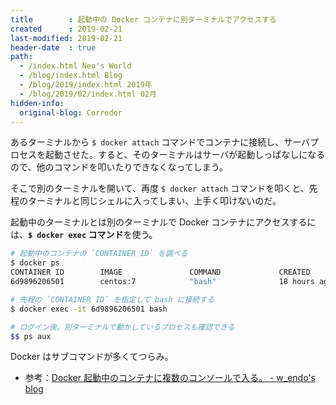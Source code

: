 ```yaml
---
title        : 起動中の Docker コンテナに別ターミナルでアクセスする
created      : 2019-02-21
last-modified: 2019-02-21
header-date  : true
path:
  - /index.html Neo's World
  - /blog/index.html Blog
  - /blog/2019/index.html 2019年
  - /blog/2019/02/index.html 02月
hidden-info:
  original-blog: Corredor
---
```


あるターミナルから `$ docker attach` コマンドでコンテナに接続し、サーバプロセスを起動させた。すると、そのターミナルはサーバが起動しっぱなしになるので、他のコマンドを叩いたりできなくなってしまう。

そこで別のターミナルを開いて、再度 `$ docker attach` コマンドを叩くと、先程のターミナルと同じシェルに入ってしまい、上手く叩けないのだ。

起動中のターミナルとは別のターミナルで Docker コンテナにアクセスするには、**`$ docker exec` コマンド**を使う。

```bash
# 起動中のコンテナの `CONTAINER ID` を調べる
$ docker ps
CONTAINER ID        IMAGE               COMMAND             CREATED             STATUS              PORTS                    NAMES
6d9896206501        centos:7            "bash"              18 hours ago        Up 18 hours         0.0.0.0:8080->8080/tcp   my_centos_container

# 先程の `CONTAINER ID` を指定して bash に接続する
$ docker exec -it 6d9896206501 bash

# ログイン後。別ターミナルで動かしているプロセスも確認できる
$$ ps aux
```

Docker はサブコマンドが多くてつらみ。

- 参考：[Docker 起動中のコンテナに複数のコンソールで入る。 - w_endo's blog](http://w-endo.hatenablog.com/entry/2017/10/17/161424)
